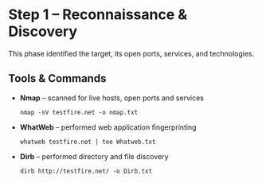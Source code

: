 # Step 1 – Reconnaissance & Discovery

This phase identified the target, its open ports, services, and technologies.

## Tools & Commands

- **Nmap** – scanned for live hosts, open ports and services  
  ```
  nmap -sV testfire.net -o nmap.txt
  ```
- **WhatWeb** – performed web application fingerprinting
  ```
  whatweb testfire.net | tee Whatweb.txt
  ```
- **Dirb** – performed directory and file discovery
  ```
  dirb http://testfire.net/ -o Dirb.txt
  ```
